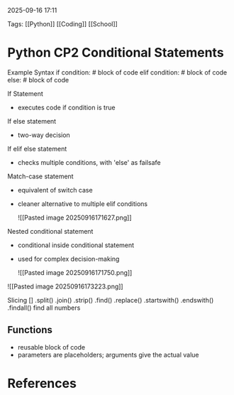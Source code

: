 
2025-09-16  17:11

Tags:  [[Python]] [[Coding]] [[School]]

# Python CP2 Conditional Statements

Example Syntax
if condition:
	# block of code
elif condition:
	# block of code
else:
	# block of code


If Statement
- executes code if condition is true

If else statement
- two-way decision

If elif else statement
- checks multiple conditions, with  'else' as failsafe

Match-case statement
- equivalent of switch case
- cleaner alternative to multiple elif conditions

	![[Pasted image 20250916171627.png]]

Nested conditional statement
- conditional inside conditional statement
- used for complex decision-making	 

	![[Pasted image 20250916171750.png]]


![[Pasted image 20250916173223.png]]


Slicing []
.split()
.join()
.strip()
.find()
.replace()
.startswith()
.endswith()
.findall()
find all numbers


## Functions

- reusable block of code
- parameters are placeholders; arguments give the actual value



# References